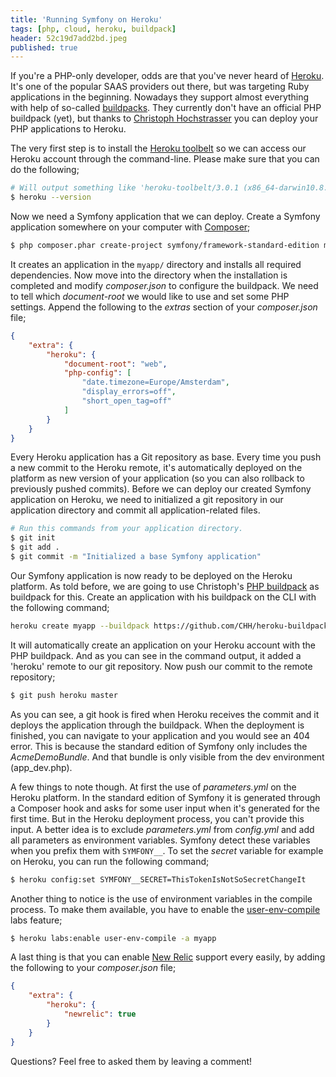 ```yaml
---
title: 'Running Symfony on Heroku'
tags: [php, cloud, heroku, buildpack]
header: 52c19d7add2bd.jpeg
published: true
---
```


If you're a PHP-only developer, odds are that you've never heard of [Heroku](http://heroku.com). It's one of the popular SAAS providers out there, but was targeting Ruby applications in the beginning. Nowadays they support almost everything with help of so-called [buildpacks](https://devcenter.heroku.com/articles/buildpacks). They currently don't have an official PHP buildpack (yet), but thanks to [Christoph Hochstrasser](http://christophh.net) you can deploy your PHP applications to Heroku.
<!-- more -->

The very first step is to install the [Heroku toolbelt](https://toolbelt.heroku.com/) so we can access our Heroku account through the command-line. Please make sure that you can do the following;

```bash
# Will output something like 'heroku-toolbelt/3.0.1 (x86_64-darwin10.8.0) ruby/1.9.3'
$ heroku --version
```

Now we need a Symfony application that we can deploy. Create a Symfony application somewhere on your computer with [Composer](http://getcomposer.org);

```bash
$ php composer.phar create-project symfony/framework-standard-edition myapp/ 2.3.6
```

It creates an application in the `myapp/` directory and installs all required dependencies. Now move into the directory when the installation is completed and modify _composer.json_ to configure the buildpack. We need to tell which _document-root_ we would like to use and set some PHP settings. Append the following to the _extras_ section of your _composer.json_ file;

```json
{
    "extra": {
        "heroku": {
            "document-root": "web",
            "php-config": [
                "date.timezone=Europe/Amsterdam",
                "display_errors=off",
                "short_open_tag=off"
            ]
        }
    }
}
```

Every Heroku application has a Git repository as base. Every time you push a new commit to the Heroku remote, it's automatically deployed on the platform as new version of your application (so you can also rollback to previously pushed commits). Before we can deploy our created Symfony application on Heroku, we need to initialized a git repository in our application directory and commit all application-related files.

```bash
# Run this commands from your application directory.
$ git init
$ git add .
$ git commit -m "Initialized a base Symfony application"
```

Our Symfony application is now ready to be deployed on the Heroku platform. As told before, we are going to use Christoph's [PHP buildpack](https://github.com/CHH/heroku-buildpack-php) as buildpack for this. Create an application with his buildpack on the CLI with the following command;

```bash
heroku create myapp --buildpack https://github.com/CHH/heroku-buildpack-php
```

It will automatically create an application on your Heroku account with the PHP buildpack. And as you can see in the command output, it added a 'heroku' remote to our git repository. Now push our commit to the remote repository;

```bash
$ git push heroku master
```

As you can see, a git hook is fired when Heroku receives the commit and it deploys the application through the buildpack. When the deployment is finished, you can navigate to your application and you would see an 404 error. This is because the standard edition of Symfony only includes the _AcmeDemoBundle_. And that bundle is only visible from the dev environment (app_dev.php).

A few things to note though. At first the use of _parameters.yml_ on the Heroku platform. In the standard edition of Symfony it is generated through a Composer hook and asks for some user input when it's generated for the first time. But in the Heroku deployment process, you can't provide this input. A better idea is to exclude _parameters.yml_ from _config.yml_ and add all parameters as environment variables. Symfony detect these variables when you prefix them with `SYMFONY__`. To set the _secret_ variable for example on Heroku, you can run the following command;

```bash
$ heroku config:set SYMFONY__SECRET=ThisTokenIsNotSoSecretChangeIt
```

Another thing to notice is the use of environment variables in the compile process. To make them available, you have to enable the [user-env-compile](https://devcenter.heroku.com/articles/labs-user-env-compile) labs feature;

```bash
$ heroku labs:enable user-env-compile -a myapp
```

A last thing is that you can enable [New Relic](https://newrelic.com) support every easily, by adding the following to your _composer.json_ file;

```json
{
    "extra": {
        "heroku": {
            "newrelic": true
        }
    }
}
```

Questions? Feel free to asked them by leaving a comment!